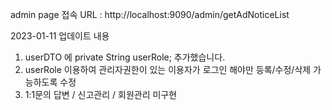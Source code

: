 admin page 접속 URL : http://localhost:9090/admin/getAdNoticeList

2023-01-11 업데이트 내용
1. userDTO 에 private String userRole; 추가했습니다.
2. userRole 이용하여 관리자권한이 있는 이용자가 로그인 해야만 등록/수정/삭제 가능하도록 수정
3. 1:1문의 답변 / 신고관리 / 회원관리 미구현